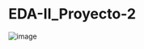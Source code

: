 # EDA-II_Proyecto-2
![image](https://user-images.githubusercontent.com/54250109/159205780-7f8bbd5d-8cf3-4766-b2dc-40f4e6b9878b.png)
